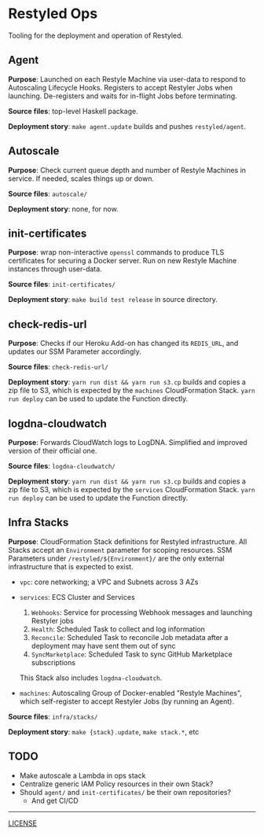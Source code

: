 # Restyled Ops

Tooling for the deployment and operation of Restyled.

## Agent

**Purpose**: Launched on each Restyle Machine via user-data to respond to
Autoscaling Lifecycle Hooks. Registers to accept Restyler Jobs when launching.
De-registers and waits for in-flight Jobs before terminating.

**Source files**: top-level Haskell package.

**Deployment story**: `make agent.update` builds and pushes `restyled/agent`.

## Autoscale

**Purpose**: Check current queue depth and number of Restyle Machines in
service. If needed, scales things up or down.

**Source files**: `autoscale/`

**Deployment story**: none, for now.

## init-certificates

**Purpose**: wrap non-interactive `openssl` commands to produce TLS certificates
for securing a Docker server. Run on new Restyle Machine instances through
user-data.

**Source files**: `init-certificates/`

**Deployment story**: `make build test release` in source directory.

## check-redis-url

**Purpose**: Checks if our Heroku Add-on has changed its `REDIS_URL`, and
updates our SSM Parameter accordingly.

**Source files**: `check-redis-url/`

**Deployment story**: `yarn run dist && yarn run s3.cp` builds and copies a zip
file to S3, which is expected by the `machines` CloudFormation Stack. `yarn run
deploy` can be used to update the Function directly.

## logdna-cloudwatch

**Purpose**: Forwards CloudWatch logs to LogDNA. Simplified and improved version
of their official one.

**Source files**: `logdna-cloudwatch/`

**Deployment story**: `yarn run dist && yarn run s3.cp` builds and copies a zip
file to S3, which is expected by the `services` CloudFormation Stack. `yarn run
deploy` can be used to update the Function directly.

## Infra Stacks

**Purpose**: CloudFormation Stack definitions for Restyled infrastructure. All
Stacks accept an `Environment` parameter for scoping resources. SSM Parameters
under `/restyled/${Environment}/` are the only external infrastructure that is
expected to exist.

- `vpc`: core networking; a VPC and Subnets across 3 AZs
- `services`: ECS Cluster and Services

  1. `Webhooks`: Service for processing Webhook messages and launching Restyler
     jobs
  1. `Health`: Scheduled Task to collect and log information
  1. `Reconcile`: Scheduled Task to reconcile Job metadata after a deployment
     may have sent them out of sync
  1. `SyncMarketplace`: Scheduled Task to sync GitHub Marketplace subscriptions

  This Stack also includes `logdna-cloudwatch`.

- `machines`: Autoscaling Group of Docker-enabled "Restyle Machines", which
  self-register to accept Restyler Jobs (by running an Agent).

**Source files**: `infra/stacks/`

**Deployment story**: `make {stack}.update`, `make stack.*`, etc

## TODO

- Make autoscale a Lambda in ops stack
- Centralize generic IAM Policy resources in their own Stack?
- Should `agent/` and `init-certificates/` be their own repositories?
  - And get CI/CD

---

[LICENSE](./LICENSE)
